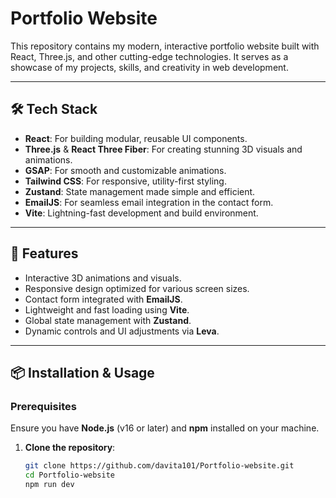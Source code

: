 # Portfolio Website

This repository contains my modern, interactive portfolio website built with React, Three.js, and other cutting-edge technologies. It serves as a showcase of my projects, skills, and creativity in web development.

---

## 🛠️ Tech Stack

- **React**: For building modular, reusable UI components.
- **Three.js** & **React Three Fiber**: For creating stunning 3D visuals and animations.
- **GSAP**: For smooth and customizable animations.
- **Tailwind CSS**: For responsive, utility-first styling.
- **Zustand**: State management made simple and efficient.
- **EmailJS**: For seamless email integration in the contact form.
- **Vite**: Lightning-fast development and build environment.

---

## 🚀 Features

- Interactive 3D animations and visuals.
- Responsive design optimized for various screen sizes.
- Contact form integrated with **EmailJS**.
- Lightweight and fast loading using **Vite**.
- Global state management with **Zustand**.
- Dynamic controls and UI adjustments via **Leva**.

---

## 📦 Installation & Usage

### Prerequisites
Ensure you have **Node.js** (v16 or later) and **npm** installed on your machine.

1. **Clone the repository**:
   ```bash
   git clone https://github.com/davita101/Portfolio-website.git
   cd Portfolio-website
   npm run dev
   ```   

